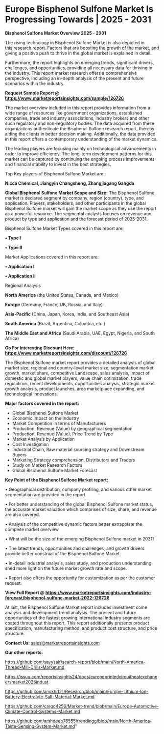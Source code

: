 # Europe Bisphenol Sulfone Market Is Progressing Towards | 2025 - 2031

<Strong> Bisphenol Sulfone Market Overview 2025 - 2031</strong>

The rising technology in Bisphenol Sulfone Market is also depicted in this research report. Factors that are boosting the growth of the market, and giving a positive push to thrive in the global market is explained in detail.

Furthermore, the report highlights on emerging trends, significant drivers, challenges, and opportunities, providing all necessary data for thriving in the industry. This report market research offers a comprehensive perspective, including an in-depth analysis of the present and future scenarios within the industry.

<strong>Request Sample Report @ <a href=https://www.marketreportsinsights.com/sample/126726>https://www.marketreportsinsights.com/sample/126726</a></strong>

The market overview included in this report provides information from a wide range of resources like government organizations, established companies, trade and industry associations, industry brokers and other such regulatory and non-regulatory bodies. The data acquired from these organizations authenticate the Bisphenol Sulfone research report, thereby aiding the clients in better decision making. Additionally, the data provided in this report offers a contemporary understanding of the market dynamics.

The leading players are focusing mainly on technological advancements in order to improve efficiency. The long-term development patterns for this market can be captured by continuing the ongoing process improvements and financial stability to invest in the best strategies.

Top Key players of Bisphenol Sulfone Market are:

<strong>Nicca Chemical, Jiangyin Changsheng, Zhangjiagang Gangda</strong>

<strong><b>Global Bisphenol Sulfone Market Scope and Size:</b></strong>
The Bisphenol Sulfone market is declared segment by company, region (country), type, and application. Players, stakeholders, and other participants in the global Bisphenol Sulfone market will gain the market scope as they use the report as a powerful resource. The segmental analysis focuses on revenue and product by type and application and the forecast period of 2025-2031.

Bisphenol Sulfone Market Types covered in this report are:

<strong>• Type I

• Type II</strong>

Market Applications covered in this report are:

<strong>• Application I

• Application II</strong> 

Regional Analysis

<strong>North America</strong> (the United States, Canada, and Mexico)

<strong>Europe</strong> (Germany, France, UK, Russia, and Italy)

<strong>Asia-Pacific</strong> (China, Japan, Korea, India, and Southeast Asia)

<strong>South America</strong> (Brazil, Argentina, Colombia, etc.)

<strong>The Middle East and Africa</strong> (Saudi Arabia, UAE, Egypt, Nigeria, and South Africa)

<strong>Go For Interesting Discount Here: <a href=https://www.marketreportsinsights.com/discount/126726>https://www.marketreportsinsights.com/discount/126726</a></strong>

The Bisphenol Sulfone market report provides a detailed analysis of global market size, regional and country-level market size, segmentation market growth, market share, competitive Landscape, sales analysis, impact of domestic and global market players, value chain optimization, trade regulations, recent developments, opportunities analysis, strategic market growth analysis, product launches, area marketplace expanding, and technological innovations.

<strong><b>Major factors covered in the report:</b></strong>
<ul>
  <li>Global Bisphenol Sulfone Market </li>
  <li>Economic Impact on the Industry</li>
  <li>Market Competition in terms of Manufacturers</li>
  <li>Production, Revenue (Value) by geographical segmentation</li>
  <li>Production, Revenue (Value), Price Trend by Type</li>
  <li>Market Analysis by Application</li>
  <li>Cost Investigation</li>
  <li>Industrial Chain, Raw material sourcing strategy and Downstream Buyers</li>
  <li>Marketing Strategy comprehension, Distributors and Traders</li>
  <li>Study on Market Research Factors</li>
  <li>Global Bisphenol Sulfone Market Forecast</li>
</ul>

<strong><b>Key Point of the Bisphenol Sulfone Market report:</b></strong>

• Geographical distribution, company profiling, and various other market segmentation are provided in the report.

• For better understanding of the global Bisphenol Sulfone market status, the accurate market valuation which comprises of size, share, and revenue are also covered.

• Analysis of the competitive dynamic factors better extrapolate the complete market overview

• What will be the size of the emerging Bisphenol Sulfone market in 2031?

• The latest trends, opportunities and challenges, and growth drivers provide better construal of the Bisphenol Sulfone Market.

• In-detail industrial analysis, sales study, and production understanding shed more light on the future market growth rate and scope.

• Report also offers the opportunity for customization as per the customer request.

<strong><b>View Full Report @ <a href=https://www.marketreportsinsights.com/industry-forecast/bisphenol-sulfone-market-2022-126726>https://www.marketreportsinsights.com/industry-forecast/bisphenol-sulfone-market-2022-126726</a></b></strong>


At last, the Bisphenol Sulfone Market report includes investment come analysis and development trend analysis. The present and future opportunities of the fastest growing international industry segments are coated throughout this report. This report additionally presents product specification, manufacturing method, and product cost structure, and price structure.

<strong>Contact Us:</strong>
sales@marketreportsinsights.com

<strong>Our other reports:</strong>

<a href=https://github.com/sayysaif/search-report/blob/main/North-America-Thread-Mill-Drills-Market.md>https://github.com/sayysaif/search-report/blob/main/North-America-Thread-Mill-Drills-Market.md</a>

<a href=https://issuu.com/reportsinsights24/docs/europeprintedcircuitheatexchangersmarket2025indust>https://issuu.com/reportsinsights24/docs/europeprintedcircuitheatexchangersmarket2025indust</a>

<a href=https://github.com/anokhi121/Research/blob/main/Europe-Lithium-Ion-Battery-Electrolyte-Salt-Material-Market.md>https://github.com/anokhi121/Research/blob/main/Europe-Lithium-Ion-Battery-Electrolyte-Salt-Material-Market.md</a>

<a href=https://github.com/cargo4256/Market-trend/blob/main/Europe-Automotive-Climate-Control-Systems-Market.md>https://github.com/cargo4256/Market-trend/blob/main/Europe-Automotive-Climate-Control-Systems-Market.md</a>

<a href=https://github.com/arshdeep76555/trendingg/blob/main/North-America-Taste-Sensing-System-Market.md>https://github.com/arshdeep76555/trendingg/blob/main/North-America-Taste-Sensing-System-Market.md</a>"
